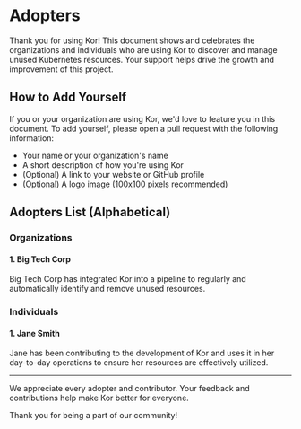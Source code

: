 # Adopters

Thank you for using Kor! This document shows and celebrates the organizations and individuals who are using Kor to discover and manage unused Kubernetes resources. 
Your support helps drive the growth and improvement of this project.

## How to Add Yourself

If you or your organization are using Kor, we'd love to feature you in this document. To add yourself, please open a pull request with the following information:

- Your name or your organization's name
- A short description of how you're using Kor
- (Optional) A link to your website or GitHub profile
- (Optional) A logo image (100x100 pixels recommended)

## Adopters List (Alphabetical)

### Organizations

#### 1. Big Tech Corp
Big Tech Corp has integrated Kor into a pipeline to regularly and automatically identify and remove unused resources.

### Individuals

#### 1. Jane Smith
Jane has been contributing to the development of Kor and uses it in her day-to-day operations to ensure her resources are effectively utilized.

---

We appreciate every adopter and contributor. 
Your feedback and contributions help make Kor better for everyone. 

Thank you for being a part of our community!
